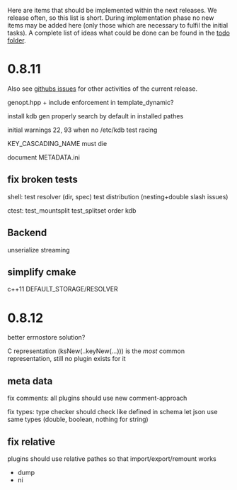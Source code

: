 Here are items that should be implemented within the next releases.
We release often, so this list is short.
During implementation phase no new items may be added here (only
those which are necessary to fulfil the initial tasks).
A complete list of ideas what could be done can be found in the
[todo folder](.).


# 0.8.11 #

Also see [githubs issues](https://github.com/ElektraInitiative/libelektra/issues)
for other activities of the current release.

genopt.hpp + include enforcement in template_dynamic?

install kdb gen properly
	search by default in installed pathes

initial warnings 22, 93 when no /etc/kdb
test racing

KEY_CASCADING_NAME must die

document METADATA.ini

## fix broken tests ##

shell:
	test resolver (dir, spec)
	test distribution (nesting+double slash issues)

ctest:
	test_mountsplit
	test_splitset
	order
	kdb


## Backend ##

unserialize
streaming

## simplify cmake ##

c++11
DEFAULT_STORAGE/RESOLVER





# 0.8.12

better errnostore solution?

C representation (ksNew(..keyNew(...))) is the *most* common representation, still no plugin
exists for it

## meta data ##

fix comments:
	all plugins should use new comment-approach

fix types:
	type checker should check like defined in schema
	let json use same types (double, boolean, nothing for string)

## fix relative ##

plugins should use relative pathes so that import/export/remount works

- dump
- ni
